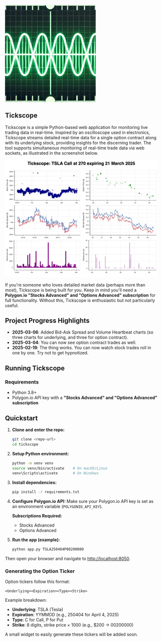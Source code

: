 <img src="docs/images/tickscope_small_logo.png" alt="Tickscope Logo">
</p>

## Tickscope

Tickscope is a simple Python-based web application for monitoring live trading data in real-time. Inspired by an oscilloscope used in electronics, Tickscope streams detailed real-time data for a single option contract along with its underlying stock, providing insights for the discerning trader. The tool supports simultaneous monitoring of real-time trade data via web sockets, as illustrated in the screenshot below.

![Tickscope Dual Charts](docs/images/sixchart.png)

If you're someone who loves detailed market data (perhaps more than most), Tickscope is being built for you. Keep in mind you'll need a **Polygon.io "Stocks Advanced" and "Options Advanced" subscription** for full functionality. Without this, Tickscope is enthusiastic but not particularly useful.

## Project Progress Highlights

- **2025-03-06**: Added Bid-Ask Spread and Volume Heartbeat charts (so three charts for underlying, and three for option contract).
- **2025-03-04**: You can now see option contract trades as well.
- **2025-02-19**: The thing works. You can now watch stock trades roll in one by one. Try not to get hypnotized.

## Running Tickscope

### Requirements
- Python 3.8+
- Polygon.io API key with a **"Stocks Advanced" and "Options Advanced" subscription**

## Quickstart

1. **Clone and enter the repo:**
   ```sh
   git clone <repo-url>
   cd tickscope
   ```

2. **Setup Python environment:**
   ```sh
   python -m venv venv
   source venv/bin/activate    # On macOS/Linux
   venv\Scripts\activate       # On Windows
   ```

3. **Install dependencies:**
   ```sh
   pip install -r requirements.txt
   ```

4. **Configure Polygon.io API:**
   Make sure your Polygon.io API key is set as an environment variable (`POLYGONIO_API_KEY`).

   **Subscriptions Required:**
   - Stocks Advanced
   - Options Advanced

5. **Run the app (example):**
   ```sh
   python app.py TSLA250404P00200000
   ```

Then open your browser and navigate to [http://localhost:8050](http://localhost:8050).

### Generating the Option Ticker
Option tickers follow this format:
```
<Underlying><Expiration><Type><Strike>
```
Example breakdown:
- **Underlying**: TSLA (Tesla)
- **Expiration**: YYMMDD (e.g., 250404 for April 4, 2025)
- **Type**: C for Call, P for Put
- **Strike**: 8 digits, strike price × 1000 (e.g., $200 → 00200000)

A small widget to easily generate these tickers will be added soon.

